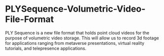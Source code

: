 # PLYSequence-Volumetric-Video-File-Format
PLY Sequence is a new file format that holds point cloud videos for the purpose of volumetric video storage. This will allow us to record 3d footage for applications ranging from metaverse presentations, virtual reality tutorials, and telepresence applications.
